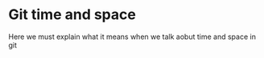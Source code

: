 # Git time and space





Here we must explain what it means when we talk aobut time and space in git
